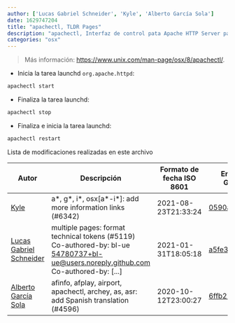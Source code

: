 ```yaml
---
author: ['Lucas Gabriel Schneider', 'Kyle', 'Alberto García Sola']
date: 1629747204
title: "apachectl, TLDR Pages"
description: "apachectl, Interfaz de control pata Apache HTTP Server para macOS."
categories: "osx"
---
```

> Más información: <https://www.unix.com/man-page/osx/8/apachectl/>.

- Inicia la tarea launchd `org.apache.httpd`:

```bash
apachectl start
```

- Finaliza la tarea launchd:

```bash
apachectl stop
```

- Finaliza e inicia la tarea launchd:

```bash
apachectl restart
```
Lista de modificaciones realizadas en este archivo


Autor | Descripción | Formato de fecha ISO 8601 | Enlace a GitHub
------|-----|-----|-----
[Kyle](mailto:76597257+Gitleptune@users.noreply.github.com) | a*, g*, i*, osx[a*-i*]: add more information links (#6342) | 2021-08-23T21:33:24 | [0590a21917dc](https://github.com/tldr-pages/tldr/commit/0590a21917dc981d3cc64b8094b1cffa9d0a3b78)
[Lucas Gabriel Schneider](mailto:casdpa@gmail.com) | multiple pages: format technical tokens (#5119) Co-authored-by: bl-ue <54780737+bl-ue@users.noreply.github.com> Co-authored-by: [...] | 2021-01-31T18:05:18 | [a5fe31bc47ae](https://github.com/tldr-pages/tldr/commit/a5fe31bc47aece3efa5e66b52b3cf384f27d5d72)
[Alberto García Sola](mailto:44441820+dawalberto@users.noreply.github.com) | afinfo, afplay, airport, apachectl, archey, as, asr: add Spanish translation (#4596) | 2020-10-12T23:00:27 | [6ffb27546e7a](https://github.com/tldr-pages/tldr/commit/6ffb27546e7a1ae721ea732aa42b9adc44453da2)

